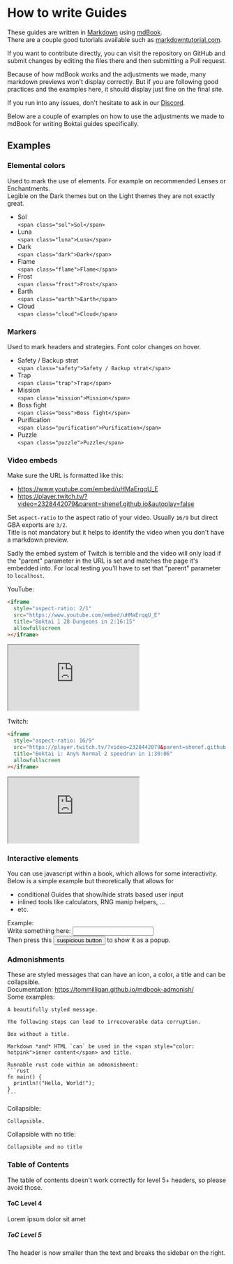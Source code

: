# How to write Guides

These guides are written in [Markdown](https://en.wikipedia.org/wiki/Markdown) using [mdBook](https://rust-lang.github.io/mdBook/).  
There are a couple good tutorials available such as [markdowntutorial.com](https://www.markdowntutorial.com/).

If you want to contribute directly, you can visit the repository on GitHub and submit changes by editing the files there and then submitting a Pull request.

Because of how mdBook works and the adjustments we made, many markdown previews won't display correctly. But if you are following good practices and the examples here, it should display just fine on the final site.

If you run into any issues, don't hesitate to ask in our [Discord](https://discord.gg/0dUb9OmJrIrRPFGf).

Below are a couple of examples on how to use the adjustments we made to mdBook for writing Boktai guides specifically.

## Examples

### <span class="sol">Elemental</span> <span class="cloud">colors</span>

Used to mark the use of elements. For example on recommended Lenses or Enchantments.  
Legible on the Dark themes but on the Light themes they are not exactly great.

- <span class="sol">Sol</span>  
  `<span class="sol">Sol</span>`
- <span class="luna">Luna</span>  
  `<span class="luna">Luna</span>`
- <span class="dark">Dark</span>  
  `<span class="dark">Dark</span>`
- <span class="flame">Flame</span>  
  `<span class="flame">Flame</span>`
- <span class="frost">Frost</span>  
  `<span class="frost">Frost</span>`
- <span class="earth">Earth</span>  
  `<span class="earth">Earth</span>`
- <span class="cloud">Cloud</span>  
  `<span class="cloud">Cloud</span>`

### <span class="boss">Markers</span>

Used to mark headers and strategies. Font color changes on hover.

- <span class="safety">Safety / Backup strat</span>  
  `<span class="safety">Safety / Backup strat</span>`
- <span class="trap">Trap</span>  
  `<span class="trap">Trap</span>`
- <span class="mission">Mission</span>  
  `<span class="mission">Mission</span>`
- <span class="boss">Boss fight</span>  
  `<span class="boss">Boss fight</span>`
- <span class="purification">Purification</span>  
  `<span class="purification">Purification</span>`
- <span class="puzzle">Puzzle</span>  
  `<span class="puzzle">Puzzle</span>`

### Video embeds

Make sure the URL is formatted like this:

- <https://www.youtube.com/embed/uHMaErqqU_E>
- <https://player.twitch.tv/?video=2328442079&parent=shenef.github.io&autoplay=false>

Set `aspect-ratio` to the aspect ratio of your video. Usually `16/9` but direct GBA exports are `3/2`.  
Title is not mandatory but it helps to identify the video when you don't have a markdown preview.

Sadly the embed system of Twitch is terrible and the video will only load if the "parent" parameter in the URL is set <span class="boss">and</span> matches the page it's embedded into. For local testing you'll have to set that "parent" parameter to `localhost`.

YouTube:

```html
<iframe
  style="aspect-ratio: 2/1"
  src="https://www.youtube.com/embed/uHMaErqqU_E"
  title="Boktai 1 28 Dungeons in 2:16:15"
  allowfullscreen
></iframe>
```

<iframe
  style="aspect-ratio: 2/1"
  src="https://www.youtube.com/embed/uHMaErqqU_E"
  title="Boktai 1 28 Dungeons in 2:16:15"
  allowfullscreen
></iframe>

Twitch:

```html
<iframe
  style="aspect-ratio: 16/9"
  src="https://player.twitch.tv/?video=2328442079&parent=shenef.github.io&autoplay=false"
  title="Boktai 1: Any% Normal 2 speedrun in 1:30:06"
  allowfullscreen
></iframe>
```

<iframe
  style="aspect-ratio: 16/9"
  src="https://player.twitch.tv/?video=2328442079&parent=shenef.github.io&autoplay=false"
  title="Boktai 1: Any% Normal 2 speedrun in 1:30:06"
  allowfullscreen
></iframe>

### Interactive elements

You can use javascript within a book, which allows for some interactivity.  
Below is a simple example but theoretically that allows for

- conditional Guides that show/hide strats based user input
- inlined tools like calculators, RNG manip helpers, ...
- etc.

Example:  
Write something here: <input type="text" id="input_in_mdbook">  
Then press this
<button
  type="button"
  onclick="alert(document.getElementById('input_in_mdbook').value)" >
  suspicious button
</button>
to show it as a popup.

### Admonishments

These are styled messages that can have an icon, a color, a title and can be collapsible.  
Documentation: <https://tommilligan.github.io/mdbook-admonish/>  
Some examples:

```admonish info
A beautifully styled message.
```

```admonish warning title="Data loss"
The following steps can lead to irrecoverable data corruption.
```

```admonish success title=""
Box without a title.
```

```admonish tip title="_Markdown_ and <i>HTML</i>"
Markdown *and* HTML `can` be used in the <span style="color: hotpink">inner content</span> and title.
```
<!-- markdownlint-disable-next-line code-fence-style -->
~~~admonish tip
Runnable rust code within an admonishment:
```rust
fn main() {
  println!("Hello, World!");
}
```
~~~

Collapsible:

```admonish collapsible=true
Collapsible.
```

Collapsible with no title:

```admonish success title="" collapsible=true
Collapsible and no title
```

### Table of Contents

The table of contents doesn't work correctly for level 5+ headers, so please avoid those.

#### ToC Level 4

Lorem ipsum dolor sit amet

##### ToC Level 5

The header is now smaller than the text and breaks the sidebar on the right.
